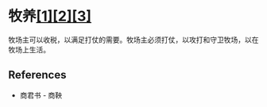 # 牧养[[1]](./appendices/for-survivors.md)[[2]](./appendices/artificial-cowboy.md)[[3]](./appendices/interstellar-migration.md)

牧场主可以收税，以满足打仗的需要。牧场主必须打仗，以攻打和守卫牧场，以在牧场上生活。

## References

- 商君书 - 商鞅
